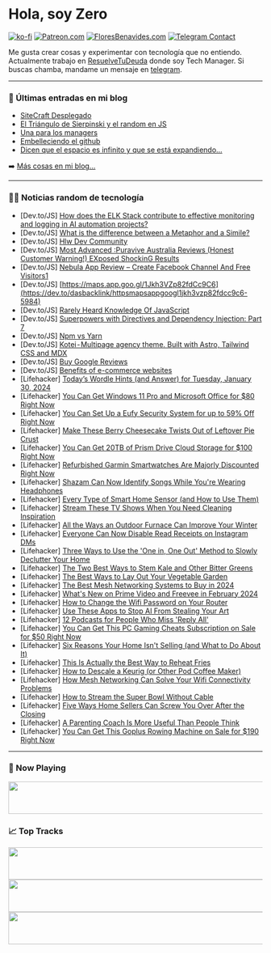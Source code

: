 # Hola, soy Zero

[![ko-fi](https://ko-fi.com/img/githubbutton_sm.svg)](https://ko-fi.com/J3J4N0LUK)
[![Patreon.com](https://img.shields.io/endpoint.svg?url=https%3A%2F%2Fshieldsio-patreon.vercel.app%2Fapi%3Fusername%3Dzerodragon%26type%3Dpatrons&style=for-the-badge)](https://patreon.com/zerodragon)
[![FloresBenavides.com](https://img.shields.io/website?down_message=oops&label=MiBlog&style=for-the-badge&up_message=online&url=https%3A%2F%2Ffloresbenavides.com)](https://floresbenavides.com)
[![Telegram Contact](https://img.shields.io/badge/escr%C3%ADbeme-ZeroDragon-%2326A5E4?style=for-the-badge&logo=telegram)](https://t.me/zerodragon)

Me gusta crear cosas y experimentar con tecnología que no entiendo.
Actualmente trabajo en [ResuelveTuDeuda](http://github.com/resuelve) donde soy Tech Manager.
Si buscas chamba, mandame un mensaje en [telegram](https://t.me/zerodragon).

---

### 📕 Últimas entradas en mi blog
<!-- BLOG-POST-LIST:START -->
- [SiteCraft Desplegado](https://floresbenavides.com/sitecraft-desplegado/)
- [El Triángulo de Sierpinski y el random en JS](https://floresbenavides.com/el-triangulo-de-sierpinski-y-el-random-en-js/)
- [Una para los managers](https://floresbenavides.com/una-para-los-managers/)
- [Embelleciendo el github](https://floresbenavides.com/embelleciendo-el-github/)
- [Dicen que el espacio es infinito y que se está expandiendo…](https://floresbenavides.com/dicen-que-el-espacio-es-infinito-y-que-se-esta-expandiendo/)
<!-- BLOG-POST-LIST:END -->

➡️ [Más cosas en mi blog...](https://floresbenavides.com)

---

### 👨‍💻 Noticias random de tecnología
<!-- TECH-POSTS:START -->
- [Dev.to/JS] [How does the ELK Stack contribute to effective monitoring and logging in AI automation projects?](https://dev.to/yagnapandya9/how-does-the-elk-stack-contribute-to-effective-monitoring-and-logging-in-ai-automation-projects-2gdg)
- [Dev.to/JS] [What is the difference between a Metaphor and a Simile?](https://dev.to/jack24/what-is-the-difference-between-a-metaphor-and-a-simile-24j9)
- [Dev.to/JS] [Hlw Dev Community](https://dev.to/jack24/hlw-dev-community-2hbl)
- [Dev.to/JS] [Most Advanced :Puravive Australia Reviews &lpar;Honest Customer Warning!&rpar; EXposed ShockinG Results](https://dev.to/kirbyalindar/most-advanced-puravive-australia-reviews-honest-customer-warning-exposed-shocking-results-mj6)
- [Dev.to/JS] [Nebula App Review – Create Facebook Channel And Free Visitors1](https://dev.to/arifhossain204/nebula-app-review-create-facebook-channel-and-free-visitors1-5179)
- [Dev.to/JS] [https://maps.app.goo.gl/1Jkh3VZp82fdCc9C6](https://dev.to/dasbacklink/httpsmapsappgoogl1jkh3vzp82fdcc9c6-5984)
- [Dev.to/JS] [Rarely Heard Knowledge Of JavaScript](https://dev.to/davychxn/rarely-heard-knowledge-of-javascript-502c)
- [Dev.to/JS] [Superpowers with Directives and Dependency Injection: Part 7](https://dev.to/this-is-angular/superpowers-with-directives-and-dependency-injection-part-7-4ll9)
- [Dev.to/JS] [Npm vs Yarn](https://dev.to/codeparrot/npm-vs-yarn-35d6)
- [Dev.to/JS] [Kotei - Multipage agency theme. Built with Astro, Tailwind CSS and MDX](https://dev.to/lexingtonthemes/kotei-multipage-agency-theme-built-with-astro-tailwind-css-and-mdx-3dka)
- [Dev.to/JS] [Buy Google Reviews](https://dev.to/somphotbuangam/buy-google-reviews-2neg)
- [Dev.to/JS] [Benefits of e-commerce websites](https://dev.to/lenina59400/benefits-of-e-commerce-websites-4f46)
- [Lifehacker] [Today’s Wordle Hints &lpar;and Answer&rpar; for Tuesday, January 30, 2024](https://lifehacker.com/entertainment/wordle-answer-today-january-30-2024)
- [Lifehacker] [You Can Get Windows 11 Pro and Microsoft Office for $80 Right Now](https://lifehacker.com/tech/windows-11-pro-microsoft-office-sale)
- [Lifehacker] [You Can Set Up a Eufy Security System for up to 59% Off Right Now](https://lifehacker.com/tech/best-eufy-security-system-deals)
- [Lifehacker] [Make These Berry Cheesecake Twists Out of Leftover Pie Crust](https://lifehacker.com/food-drink/berry-cheesecake-twists-recipe-leftover-pie-crusts)
- [Lifehacker] [You Can Get 20TB of Prism Drive Cloud Storage for $100 Right Now](https://lifehacker.com/prism-cloud-storage-sale)
- [Lifehacker] [Refurbished Garmin Smartwatches Are Majorly Discounted Right Now](https://lifehacker.com/tech/refurbished-garmin-smartwatches-sale-woot)
- [Lifehacker] [Shazam Can Now Identify Songs While You&#39;re Wearing Headphones](https://lifehacker.com/tech/shazam-can-identify-songs-while-wearing-headphones)
- [Lifehacker] [Every Type of Smart Home Sensor &lpar;and How to Use Them&rpar;](https://lifehacker.com/tech/every-type-of-smart-home-sensor-how-to-use)
- [Lifehacker] [Stream These TV Shows When You Need Cleaning Inspiration](https://lifehacker.com/home/best-tv-shows-to-stream-for-cleaning-inspiration)
- [Lifehacker] [All the Ways an Outdoor Furnace Can Improve Your Winter](https://lifehacker.com/home/are-outdoor-furnaces-worth-it)
- [Lifehacker] [Everyone Can Now Disable Read Receipts on Instagram DMs](https://lifehacker.com/how-to-disable-read-receipts-on-instagram-dms)
- [Lifehacker] [Three Ways to Use the &#39;One in, One Out&#39; Method to Slowly Declutter Your Home](https://lifehacker.com/home/how-to-use-one-in-one-out-trend-to-declutter-over-time)
- [Lifehacker] [The Two Best Ways to Stem Kale and Other Bitter Greens](https://lifehacker.com/food-drink/how-to-stem-kale)
- [Lifehacker] [The Best Ways to Lay Out Your Vegetable Garden](https://lifehacker.com/home/how-to-design-vegetable-garden)
- [Lifehacker] [The Best Mesh Networking Systems to Buy in 2024](https://lifehacker.com/tech/best-mesh-networking-systems)
- [Lifehacker] [What&#39;s New on Prime Video and Freevee in February 2024](https://lifehacker.com/entertainment/whats-new-on-prime-video-and-freevee-february-2024)
- [Lifehacker] [How to Change the Wifi Password on Your Router](https://lifehacker.com/tech/how-to-change-your-wi-fi-router-password)
- [Lifehacker] [Use These Apps to Stop AI From Stealing Your Art](https://lifehacker.com/tech/use-glaze-and-nightshade-to-stop-ai-from-stealing-your-art)
- [Lifehacker] [12 Podcasts for People Who Miss &#39;Reply All&#39;](https://lifehacker.com/entertainment/podcasts-for-people-who-miss-reply-all)
- [Lifehacker] [You Can Get This PC Gaming Cheats Subscription on Sale for $50 Right Now](https://lifehacker.com/entertainment/pc-gaming-cheats-sale)
- [Lifehacker] [Six Reasons Your Home Isn&#39;t Selling &lpar;and What to Do About It&rpar;](https://lifehacker.com/money/why-your-home-isnt-selling)
- [Lifehacker] [This Is Actually the Best Way to Reheat Fries](https://lifehacker.com/how-to-reheat-fries-in-an-air-fryer)
- [Lifehacker] [How to Descale a Keurig &lpar;or Other Pod Coffee Maker&rpar;](https://lifehacker.com/home/how-to-descale-a-keurig-or-other-pod-coffee-maker)
- [Lifehacker] [How Mesh Networking Can Solve Your Wifi Connectivity Problems](https://lifehacker.com/tech/what-is-mesh-networking)
- [Lifehacker] [How to Stream the Super Bowl Without Cable](https://lifehacker.com/entertainment/how-to-watch-the-super-bowl-without-cable)
- [Lifehacker] [Five Ways Home Sellers Can Screw You Over After the Closing](https://lifehacker.com/money/five-ways-home-sellers-can-screw-you)
- [Lifehacker] [A Parenting Coach Is More Useful Than People Think](https://lifehacker.com/family/what-does-a-parenting-coach-do)
- [Lifehacker] [You Can Get This Goplus Rowing Machine on Sale for $190 Right Now](https://lifehacker.com/health/goplus-rowing-machine-sale)<!-- TECH-POSTS:END -->

---

### 🎵 Now Playing
<a href="https://spotify-now-playing-dun.vercel.app/now-playing?open"><img src="https://spotify-now-playing-dun.vercel.app/now-playing" width="540" height="64"></a>

### 📈 Top Tracks
<a href="https://spotify-now-playing-dun.vercel.app/top-tracks?i=1&open"><img src="https://spotify-now-playing-dun.vercel.app/top-tracks?i=1" width="540" height="64"></a>
<a href="https://spotify-now-playing-dun.vercel.app/top-tracks?i=2&open"><img src="https://spotify-now-playing-dun.vercel.app/top-tracks?i=2" width="540" height="64"></a>
<a href="https://spotify-now-playing-dun.vercel.app/top-tracks?i=3&open"><img src="https://spotify-now-playing-dun.vercel.app/top-tracks?i=3" width="540" height="64"></a>
